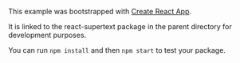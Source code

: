 This example was bootstrapped with [Create React App](https://github.com/facebook/create-react-app).

It is linked to the react-supertext package in the parent directory for development purposes.

You can run `npm install` and then `npm start` to test your package.
